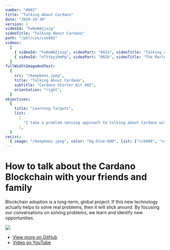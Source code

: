 ```yaml
---
number: "#002"
title: "Talking About Cardano"
date: "2020-10-30"
version: 1
videoId: "Fw0oWA2jszg"
videoTitle: "Talking About Cardano"
path: "/pbl/csk/csk002"
videos:
  [
    { videoId: "Fw0oWA2jszg", videoPart: "002a", videoTitle: "Talking About Cardano" },
    { videoId: "nTtYpyjHmPg", videoPart: "002b", videoTitle: "The Marlowe Playground and Talking About Cardano" },
  ]
fullWidthImageAndText:
  {
    src: "/keepbees.jpeg",
    title: "Talking About Cardano",
    subtitle: "Cardano Starter Kit 002",
    orientation: "right",
  }
objectives:
  {
    title: "Learning Targets",
    list:
      [
        "I take a problem-sensing approach to talking about Cardano with my friends and family.",
      ],
  }
recirc:
  { image: "/keepbees.jpeg", color: "bg-blue-600", list: ["csk006", "csk002"] }
---
```


# How to talk about the Cardano Blockchain with your friends and family

Blockchain adoption is a long-term, global project. If this new technology actually helps to solve real problems, then it will stick around. By focusing our conversations on solving problems, we learn and identify new opportunities.

![](/csks/002cover.png)

- [View more on GitHub](https://github.com/workshop-maybe/csk-002)
- [Video on YouTube](https://youtu.be/Fw0oWA2jszg)

